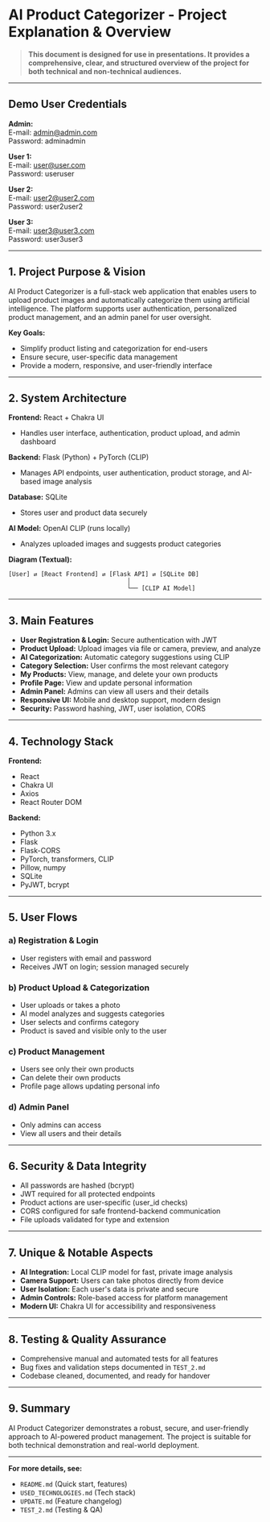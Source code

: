 # AI Product Categorizer - Project Explanation & Overview

> **This document is designed for use in presentations. It provides a comprehensive, clear, and structured overview of the project for both technical and non-technical audiences.**

---

## Demo User Credentials

**Admin:**  
E-mail: admin@admin.com  
Password: adminadmin

**User 1:**  
E-mail: user@user.com  
Password: useruser

**User 2:**  
E-mail: user2@user2.com  
Password: user2user2

**User 3:**  
E-mail: user3@user3.com  
Password: user3user3

---

## 1. Project Purpose & Vision

AI Product Categorizer is a full-stack web application that enables users to upload product images and automatically categorize them using artificial intelligence. The platform supports user authentication, personalized product management, and an admin panel for user oversight.

**Key Goals:**
- Simplify product listing and categorization for end-users
- Ensure secure, user-specific data management
- Provide a modern, responsive, and user-friendly interface

---

## 2. System Architecture

**Frontend:** React + Chakra UI
- Handles user interface, authentication, product upload, and admin dashboard

**Backend:** Flask (Python) + PyTorch (CLIP)
- Manages API endpoints, user authentication, product storage, and AI-based image analysis

**Database:** SQLite
- Stores user and product data securely

**AI Model:** OpenAI CLIP (runs locally)
- Analyzes uploaded images and suggests product categories

**Diagram (Textual):**
```
[User] ⇄ [React Frontend] ⇄ [Flask API] ⇄ [SQLite DB]
                                 │
                                 └── [CLIP AI Model]
```

---

## 3. Main Features

- **User Registration & Login:** Secure authentication with JWT
- **Product Upload:** Upload images via file or camera, preview, and analyze
- **AI Categorization:** Automatic category suggestions using CLIP
- **Category Selection:** User confirms the most relevant category
- **My Products:** View, manage, and delete your own products
- **Profile Page:** View and update personal information
- **Admin Panel:** Admins can view all users and their details
- **Responsive UI:** Mobile and desktop support, modern design
- **Security:** Password hashing, JWT, user isolation, CORS

---

## 4. Technology Stack

**Frontend:**
- React
- Chakra UI
- Axios
- React Router DOM

**Backend:**
- Python 3.x
- Flask
- Flask-CORS
- PyTorch, transformers, CLIP
- Pillow, numpy
- SQLite
- PyJWT, bcrypt

---

## 5. User Flows

### a) Registration & Login
- User registers with email and password
- Receives JWT on login; session managed securely

### b) Product Upload & Categorization
- User uploads or takes a photo
- AI model analyzes and suggests categories
- User selects and confirms category
- Product is saved and visible only to the user

### c) Product Management
- Users see only their own products
- Can delete their own products
- Profile page allows updating personal info

### d) Admin Panel
- Only admins can access
- View all users and their details

---

## 6. Security & Data Integrity
- All passwords are hashed (bcrypt)
- JWT required for all protected endpoints
- Product actions are user-specific (user_id checks)
- CORS configured for safe frontend-backend communication
- File uploads validated for type and extension

---

## 7. Unique & Notable Aspects
- **AI Integration:** Local CLIP model for fast, private image analysis
- **Camera Support:** Users can take photos directly from device
- **User Isolation:** Each user's data is private and secure
- **Admin Controls:** Role-based access for platform management
- **Modern UI:** Chakra UI for accessibility and responsiveness

---

## 8. Testing & Quality Assurance
- Comprehensive manual and automated tests for all features
- Bug fixes and validation steps documented in `TEST_2.md`
- Codebase cleaned, documented, and ready for handover

---

## 9. Summary

AI Product Categorizer demonstrates a robust, secure, and user-friendly approach to AI-powered product management. The project is suitable for both technical demonstration and real-world deployment.

---

**For more details, see:**
- `README.md` (Quick start, features)
- `USED_TECHNOLOGIES.md` (Tech stack)
- `UPDATE.md` (Feature changelog)
- `TEST_2.md` (Testing & QA) 